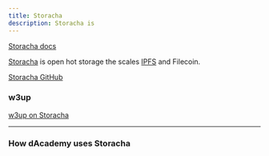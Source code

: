 ```yaml
---
title: Storacha
description: Storacha is
---
```


[Storacha docs](https://docs.storacha.network/)

[Storacha](https://storacha.network/) is open hot storage the scales [IPFS](/stack/ipfs) and Filecoin.


[Storacha GitHub](https://github.com/storacha)

### w3up

[w3up on Storacha](https://github.com/storacha/w3up)

---

### How dAcademy uses Storacha